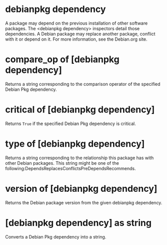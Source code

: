 # debianpkg dependency

A package may depend on the previous installation of other software packages. The &lt;debianpkg dependency&gt; inspectors detail those dependencies. A Debian package may replace another package, conflict with it or depend on it. For more information, see the Debian.org site.

# compare_op of [debianpkg dependency]

Returns a string corresponding to the comparison operator of the specified Debian Pkg dependency.

# critical of [debianpkg dependency]

Returns `True` if the specified Debian Pkg dependency is critical.

# type of [debianpkg dependency]

Returns a string corresponding to the relationship this package has with other Debian packages. This string might be one of the following:DependsReplacesConflictsPreDependsRecommends.

# version of [debianpkg dependency]

Returns the Debian package version from the given debianpkg dependency.

# [debianpkg dependency] as string

Converts a Debian Pkg dependency into a string.
